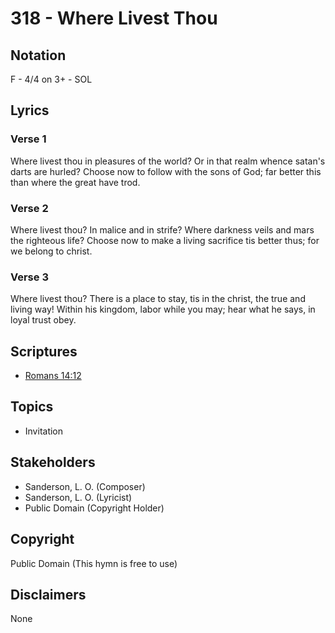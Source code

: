 # 318 - Where Livest Thou

## Notation

F - 4/4 on 3+ - SOL

## Lyrics

### Verse 1

Where livest thou in pleasures of the world? Or in that realm whence satan's darts are hurled? Choose now to follow with the sons of God; far better this than where the great have trod.

### Verse 2

Where livest thou? In malice and in strife? Where darkness veils and mars the righteous life? Choose now to make a living sacrifice  tis better thus; for we belong to christ.

### Verse 3

Where livest thou? There is a place to stay, tis in the christ, the true and living way! Within his kingdom, labor while you may; hear what he says, in loyal trust obey.


## Scriptures

- [Romans 14:12](https://www.biblegateway.com/passage/?search=Romans%2014%3A12)

## Topics

- Invitation

## Stakeholders

- Sanderson, L. O. (Composer)
- Sanderson, L. O. (Lyricist)
- Public Domain (Copyright Holder)

## Copyright

Public Domain
(This hymn is free to use)

## Disclaimers

None

